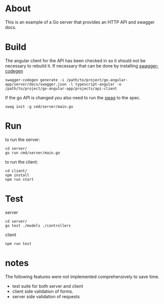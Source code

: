 # About

This is an example of a Go server that provides an HTTP API and swagger docs.


# Build

The angular client for the API has been checked in so it should not be necessary to
rebuild it. If necessary that can be done by installing [swagger-codegen](https://swagger.io/tools/swagger-codegen/)

```
swagger-codegen generate -i /path/to/project/go-angular-app/server/docs/swagger.json -l typescript-angular -o /path/to/project/go-angular-app/projects/api-client
```

If the go API is changed you also need to run the [swag](https://github.com/swaggo/swag) to the spec.


```
swag init -g cmd/server/main.go
```

# Run

to run the server:

```
cd server/
go run cmd/server/main.go

```

to run the client:

```
cd client/
npm install
npm run start
```

# Test

server

```
cd server/
go test ./models ./controllers
```

client

```
npm run test
```

# notes

The following features were not implemented comprehensively to save time.

* test suite for both server and client
* client side validation of forms.
* server side validation of requests
